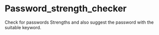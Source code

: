 # Password_strength_checker
Check for passwords Strengths and also suggest the password with the suitable keyword.
